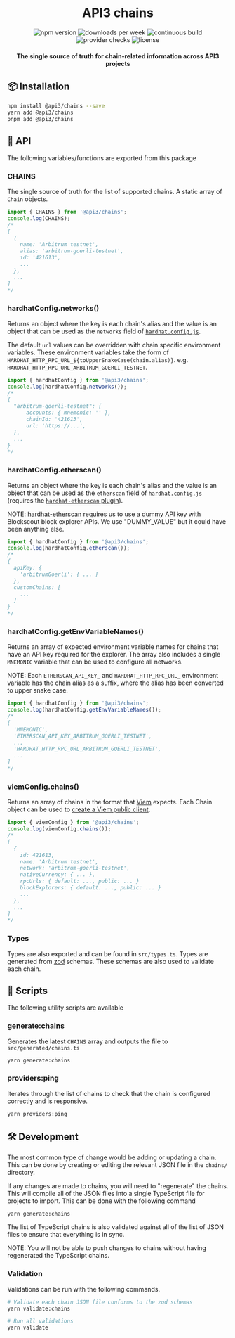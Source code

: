 <h1 align="center">
API3 chains
</h1>

<div align="center">

![npm version](https://img.shields.io/npm/v/%40api3%2Fchains?link=https%3A%2F%2Fwww.npmjs.com%2Fpackage%2F%40api3%2Fchains)
![downloads per week](https://img.shields.io/npm/dw/%40api3%2Fchains?link=https%3A%2F%2Fnpm-stat.com%2Fcharts.html%3Fpackage%3D%2540api3%252Fchains)
![continuous build](https://img.shields.io/github/actions/workflow/status/api3dao/chains/continuous-build.yml?label=build&link=https%3A%2F%2Fgithub.com%2Fapi3dao%2Fchains%2Factions%2Fworkflows%2Fcontinuous-build.yml)
![provider checks](https://img.shields.io/github/actions/workflow/status/api3dao/chains/check-providers.yml?label=provider%20checks&link=https%3A%2F%2Fgithub.com%2Fapi3dao%2Fchains%2Factions%2Fworkflows%2Fcheck-providers.yml)
![license](https://img.shields.io/npm/l/%40api3%2Fchains?link=https%3A%2F%2Fwww.npmjs.com%2Fpackage%2F%40api3%2Fchains)

</div>

<h4 align="center">
The single source of truth for chain-related information across API3 projects
</h4>

## 📦 Installation

```sh
npm install @api3/chains --save
yarn add @api3/chains
pnpm add @api3/chains
```

## 📖 API

The following variables/functions are exported from this package

### CHAINS

The single source of truth for the list of supported chains.
A static array of `Chain` objects.

```ts
import { CHAINS } from '@api3/chains';
console.log(CHAINS);
/*
[
  {
    name: 'Arbitrum testnet',
    alias: 'arbitrum-goerli-testnet',
    id: '421613',
    ...
  },
  ...
]
*/
```

### hardhatConfig.networks()

Returns an object where the key is each chain's alias and the value is an object that can be used as the `networks` field of [`hardhat.config.js`](https://hardhat.org/hardhat-runner/docs/config).

The default `url` values can be overridden with chain specific environment variables. These environment variables take the form of `HARDHAT_HTTP_RPC_URL_${toUpperSnakeCase(chain.alias)}`. e.g. `HARDHAT_HTTP_RPC_URL_ARBITRUM_GOERLI_TESTNET`.

```ts
import { hardhatConfig } from '@api3/chains';
console.log(hardhatConfig.networks());
/*
{
  "arbitrum-goerli-testnet": {
      accounts: { mnemonic: '' },
      chainId: '421613',
      url: 'https://...',
  },
  ...
}
*/
```

### hardhatConfig.etherscan()

Returns an object where the key is each chain's alias and the value is an object that can be used as the `etherscan` field of [`hardhat.config.js`](https://hardhat.org/hardhat-runner/docs/config) (requires the [`hardhat-etherscan` plugin](https://hardhat.org/hardhat-runner/plugins/nomiclabs-hardhat-etherscan)).

NOTE: [hardhat-etherscan](https://www.npmjs.com/package/@nomiclabs/hardhat-etherscan) requires us to use a dummy API key with Blockscout block explorer APIs. We use "DUMMY_VALUE" but it could have been anything else.

```ts
import { hardhatConfig } from '@api3/chains';
console.log(hardhatConfig.etherscan());
/*
{
  apiKey: {
    'arbitrumGoerli': { ... }
  },
  customChains: [
    ...
  ]
}
*/
```

### hardhatConfig.getEnvVariableNames()

Returns an array of expected environment variable names for chains that have an API key required for the explorer. The array also includes a single `MNEMONIC` variable that can be used to configure all networks.

NOTE: Each `ETHERSCAN_API_KEY_` and `HARDHAT_HTTP_RPC_URL_` environment variable has the chain alias as a suffix, where the alias has been converted to upper snake case.

```ts
import { hardhatConfig } from '@api3/chains';
console.log(hardhatConfig.getEnvVariableNames());
/*
[
  'MNEMONIC',
  'ETHERSCAN_API_KEY_ARBITRUM_GOERLI_TESTNET',
  ...
  'HARDHAT_HTTP_RPC_URL_ARBITRUM_GOERLI_TESTNET',
  ...
]
*/
```

### viemConfig.chains()

Returns an array of chains in the format that [Viem](https://viem.sh/docs/clients/chains.html) expects. Each Chain object can be used to [create a Viem public client](https://viem.sh/docs/clients/chains.html#usage).

```ts
import { viemConfig } from '@api3/chains';
console.log(viemConfig.chains());
/*
[
  {
    id: 421613,
    name: 'Arbitrum testnet',
    network: 'arbitrum-goerli-testnet',
    nativeCurrency: { ... },
    rpcUrls: { default: ..., public: ... }
    blockExplorers: { default: ..., public: ... }
    ...
  },
  ...
]
*/
```

### Types

Types are also exported and can be found in `src/types.ts`.
Types are generated from [zod](https://github.com/colinhacks/zod) schemas.
These schemas are also used to validate each chain.

## 📄 Scripts

The following utility scripts are available

### generate:chains

Generates the latest `CHAINS` array and outputs the file to `src/generated/chains.ts`

```sh
yarn generate:chains
```

### providers:ping

Iterates through the list of chains to check that the chain is configured correctly and is responsive.

```sh
yarn providers:ping
```

## 🛠️ Development

The most common type of change would be adding or updating a chain. This can be done by creating or editing the relevant JSON file in the `chains/` directory.

If any changes are made to chains, you will need to "regenerate" the chains. This will compile all of the JSON files into a single TypeScript file for projects to import. This can be done with the following command

```sh
yarn generate:chains
```

The list of TypeScript chains is also validated against all of the list of JSON files to ensure that everything is in sync.

NOTE: You will not be able to push changes to chains without having regenerated the TypeScript chains.

### Validation

Validations can be run with the following commands.

```sh
# Validate each chain JSON file conforms to the zod schemas
yarn validate:chains

# Run all validations
yarn validate
```
